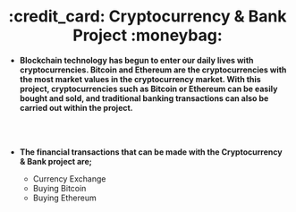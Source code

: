 



<h1 align = "center"> :credit_card:	 Cryptocurrency & Bank Project :moneybag: </h1>


- **Blockchain technology has begun to enter our daily lives with cryptocurrencies. Bitcoin and Ethereum are the cryptocurrencies with the most market values in the cryptocurrency market. With this project, cryptocurrencies such as Bitcoin or Ethereum can be easily bought and sold, and traditional banking transactions can also be carried out within the project.**

<br> </br>

- **The financial transactions that can be made with the Cryptocurrency & Bank project are;**

    <ul>
        <li>Currency Exchange</li>
        <li>Buying Bitcoin</li>
        <li>Buying Ethereum</li>

    </ul>
    





